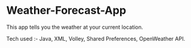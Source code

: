 # Weather-Forecast-App
This app tells you the weather at your current location.

Tech used :- Java, XML, Volley, Shared Preferences, OpenWeather API.
